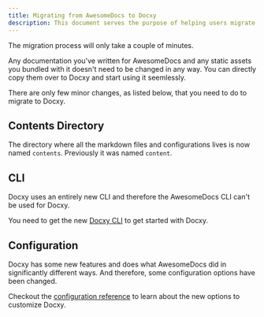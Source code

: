 ```yaml
---
title: Migrating from AwesomeDocs to Docxy
description: This document serves the purpose of helping users migrate from Docxy v1 (AwesomeDocs) to Docxy v2.
---
```


The migration process will only take a couple of minutes.

Any documentation you've written for AwesomeDocs and any static assets you
bundled with it doesn't need to be changed in any way. You can directly copy
them over to Docxy and start using it seemlessly.

There are only few minor changes, as listed below, that you need to do to
migrate to Docxy.

## Contents Directory

The directory where all the markdown files and configurations lives is now
named `contents`. Previously it was named `content`.

## CLI

Docxy uses an entirely new CLI and therefore the AwesomeDocs CLI can't be used
for Docxy.

You need to get the new [Docxy CLI](/cli) to get started with Docxy.

## Configuration

Docxy has some new features and does what AwesomeDocs did in significantly
different ways. And therefore, some configuration options have been changed.

Checkout the [configuration reference](/config) to learn about the new
options to customize Docxy.
